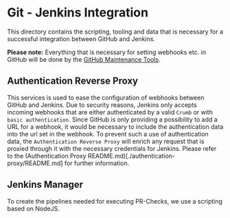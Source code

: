# Git - Jenkins Integration

This directory contains the scripting, tooling and data that is necessary for a successful integration between GitHub and Jenkins.

**Please note:** Everything that is necessary for setting webhooks etc. in GitHub will be done by the [GitHub Maintenance Tools](https://git.cwp.pnp-hcl.com/Team-Q/Github-Maintenance-Tools).

## Authentication Reverse Proxy

This services is used to ease the configuration of webhooks between GitHub and Jenkins. Due to security reasons, Jenkins only accepts incoming webhooks that are either authenticated by a valid `Crumb` or with `basic authentication`. Since GitHub is only providing a possibility to add a URL for a webhook, it would be necessary to include the authentication data into the url set in the webhook. To prevent such a use of authentication data, the `Authentication Reverse Proxy` will enrich any request that is proxied through it with the necessary credentials for Jenkins. Please refer to the (Authentication Proxy README.md)[./authentication-proxy/README.md] for further information.

## Jenkins Manager

To create the pipelines needed for executing PR-Checks, we use a scripting based on NodeJS.